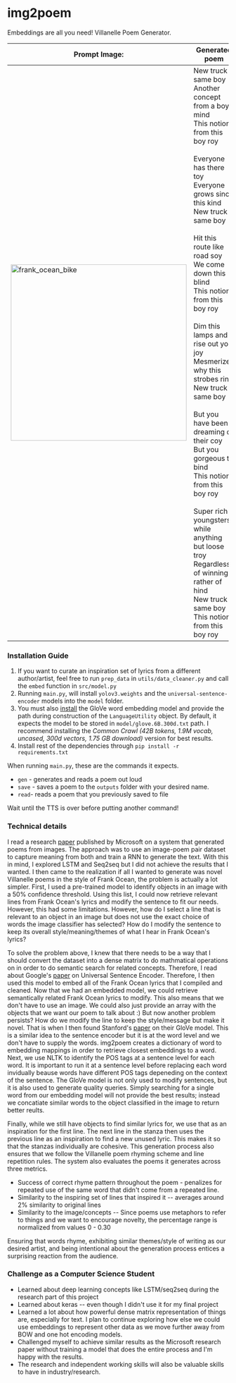 # img2poem

Embeddings are all you need! Villanelle Poem Generator.

| Prompt Image:                                                                                                                            | Generated poem                                                                                                                                                                                                                                                                                                                                                                                                                                                                                                                                                                                                                                          |
| ---------------------------------------------------------------------------------------------------------------------------------------- | ------------------------------------------------------------------------------------------------------------------------------------------------------------------------------------------------------------------------------------------------------------------------------------------------------------------------------------------------------------------------------------------------------------------------------------------------------------------------------------------------------------------------------------------------------------------------------------------------------------------------------------------------------- |
| <img src="https://github.com/ygebregz/img2poem/assets/86376122/e17f6f0f-7cf0-4e87-9e51-429f8c01494f" width="400" alt="frank_ocean_bike"> | New truck same boy<br>Another concept from a boy mind<br>This notion from this boy roy<br><br>Everyone has there toy<br>Everyone grows since this kind<br>New truck same boy<br><br>Hit this route like road soy<br>We come down this blind<br>This notion from this boy roy<br><br>Dim this lamps and rise out you joy<br>Mesmerized why this strobes rind<br>New truck same boy<br><br>But you have been dreaming of their coy<br>But you gorgeous to bind<br>This notion from this boy roy<br><br>Super rich youngsters while anything but loose troy<br>Regardless of winning rather of hind<br>New truck same boy<br>This notion from this boy roy |

### Installation Guide

1. If you want to curate an inspiration set of lyrics from a different author/artist,
   feel free to run `prep_data` in `utils/data_cleaner.py` and call the `embed` function
   in `src/model.py`
2. Running `main.py`, will install `yolov3.weights` and the `universal-sentence-encoder` models
   into the `model` folder.
3. You must also [install](https://nlp.stanford.edu/projects/glove/) the GloVe word embedding model
   and provide the path during construction of the `LanguageUtility` object. By default, it
   expects the model to be stored in `model/glove.6B.300d.txt` path. I recommend installing the
   _Common Crawl (42B tokens, 1.9M vocab, uncased, 300d vectors, 1.75 GB download)_ version for best results.
4. Install rest of the dependencies through `pip install -r requirements.txt`

When running `main.py`, these are the commands it expects.

- `gen` - generates and reads a poem out loud
- `save` - saves a poem to the `outputs` folder with your desired name.
- `read`- reads a poem that you previously saved to file

Wait until the TTS is over before putting another command!

### Technical details

I read a research [paper](https://www.microsoft.com/en-us/research/uploads/prod/2018/10/img2poem_final_camera_ready.pdf) published by Microsoft on a system that generated poems from images. The approach was
to use an image-poem pair dataset to capture meaning from both and train a RNN to generate
the text. With this in mind, I explored LSTM and Seq2seq but I did not achieve the results that I wanted.
I then came to the realization if all I wanted to generate was novel Villanelle poems in the style of
Frank Ocean, the problem is actually a lot simpler. First, I used a pre-trained model
to identify objects in an image with a 50% confidence threshold. Using this list, I could now
retrieve relevant lines from Frank Ocean's lyrics and modify the sentence to fit our needs. However,
this had some limitations. However, how do I select a line that is relevant to an object in an image
but does not use the exact choice of words the image classifier has selected? How do I modify the sentence
to keep its overall style/meaning/themes of what I hear in Frank Ocean's lyrics?

To solve the problem above, I knew that there needs to be a way that I should convert
the dataset into a dense matrix to do mathmatical operations on in order to do
semantic search for related concepts. Therefore, I read about Google's [paper](https://static.googleusercontent.com/media/research.google.com/en//pubs/archive/46808.pdf) on Universal Sentence Encoder.
Therefore, I then used this model to embed all of the Frank Ocean lyrics that I compiled
and cleaned. Now that we had an embedded model, we could retrieve semantically related
Frank Ocean lyrics to modify. This also means that we don't have to use an image.
We could also just provide an array with the objects that we want our poem to talk about :)
But now another problem persists? How do we modify the line
to keep the style/message but make it novel. That is when I then found Stanford's [paper](https://nlp.stanford.edu/pubs/glove.pdf) on their GloVe model. This is a similar idea to the sentence encoder
but it is at the word level and we don't have to supply the words. img2poem creates a dictionary
of word to embedding mappings in order to retrieve closest embeddings to a word.
Next, we use NLTK to identify the POS tags at a sentence level for each word. It is important to run
it at a sentence level before replacing each word invidually beause words have different POS tags depeneding
on the context of the sentence. The GloVe model is not only used to modify sentences, but it is also used to generate quality queries. Simply searching for a single word from our embedding model will not provide the best results; instead we concatiate similar words to the object classified in the image to return better reults.

Finally, while we still have objects to find similar lyrics for, we use that as
an inspiration for the first line. The next line in the stanza then uses the previous line
as an inspiration to find a new unused lyric. This makes it so that the stanzas individually
are cohesive. This generation process also ensures that we follow the Villanelle
poem rhyming scheme and line repetition rules. The system also evaluates the poems it generates across
three metrics.

- Success of correct rhyme pattern throughout the poem - penalizes for repeated use of the same word that didn't come from a repeated line.
- Similarity to the inspiring set of lines that inspired it -- averages around 2% similarity to original lines
- Similarity to the image/concepts -- Since poems use metaphors to refer to things and we want to encourage novelty,
  the percentage range is normalized from values 0 - 0.30

Ensuring that words rhyme, exhibiting similar themes/style of writing as our desired artist, and being intentional
about the generation process entices a surprising reaction from the audience.

### Challenge as a Computer Science Student

- Learned about deep learning concepts like LSTM/seq2seq during the research part of this project
- Learned about keras -- even though I didn't use it for my final project
- Learned a lot about how powerful dense matrix representation of things are, especially for text.
  I plan to continue exploring how else we could use embeddings to represent other data as we move further away from
  BOW and one hot encoding models.
- Challenged myself to achieve similar results as the Microsoft research paper without training a model
  that does the entire process and I'm happy with the results.
- The research and independent working skills will also be valuable skills to have in industry/research.
